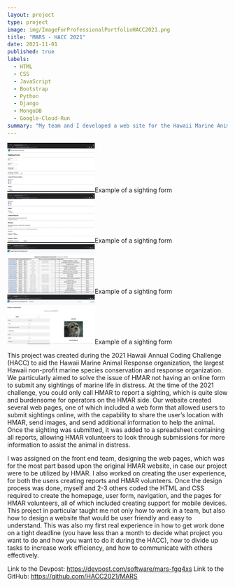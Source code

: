 ```yaml
---
layout: project
type: project
image: img/ImageForProfessionalPortfolioHACC2021.png
title: "MARS - HACC 2021"
date: 2021-11-01
published: true
labels:
  - HTML
  - CSS
  - JavaScript
  - Bootstrap
  - Python
  - Django
  - MongoDB
  - Google-Cloud-Run
summary: "My team and I developed a web site for the Hawaii Marine Animal Response organization that won first place in the 2021 Hawaii Annual Coding Challenge."
---
```


<div class="text-center p-4">
  <img width="200px" src="../img/projectimages/HMAR Sighting Form Top of Screen.png" class="img-thumbnail" >Example of a sighting form</img>
  <img width="200px" src="../img/projectimages/HMAR Sighting Form Bottom of Screen.png" class="img-thumbnail" >Example of a sighting form</img>
  <img width="200px" src="../img/projectimages/HMAR Spreadsheet Page.png" class="img-thumbnail" >Example of a sighting form</img>
  <img width="200px" src="../img/projectimages/HMAR Specific Report.png" class="img-thumbnail" >Example of a sighting form</img>
</div>

This project was created during the 2021 Hawaii Annual Coding Challenge (HACC) to aid the Hawaii Marine Animal Response organization, the largest Hawaii non-profit marine species conservation and response organization. 
We particularly aimed to solve the issue of HMAR not having an online form to submit any sightings of marine life in distress. 
At the time of the 2021 challenge, you could only call HMAR to report a sighting, which is quite slow and burdensome for operators on the HMAR side. 
Our website created several web pages, one of which included a web form that allowed users to submit sightings online, with the capability to share the user’s location with HMAR, send images, and send additional information to help the animal. 
Once the sighting was submitted, it was added to a spreadsheet containing all reports, allowing HMAR volunteers to look through submissions for more information to assist the animal in distress.

I was assigned on the front end team, designing the web pages, which was for the most part based upon the original HMAR website, in case our project were to be utilized by HMAR. 
I also worked on creating the user experience, for both the users creating reports and HMAR volunteers. 
Once the design process was done, myself and 2-3 others coded the HTML and CSS required to create the homepage, user form, navigation, and the pages for HMAR volunteers, all of which included creating support for mobile devices. 
This project in particular taught me not only how to work in a team, but also how to design a website that would be user friendly and easy to understand. 
This was also my first real experience in how to get work done on a tight deadline (you have less than a month to decide what project you want to do and how you want to do it during the HACC), how to divide up tasks to increase work efficiency, and how to communicate with others effectively.

Link to the Devpost: <a href="https://devpost.com/software/mars-fgq4xs">https://devpost.com/software/mars-fgq4xs</a>
Link to the GitHub: <a href="https://github.com/HACC2021/MARS">https://github.com/HACC2021/MARS</a>
